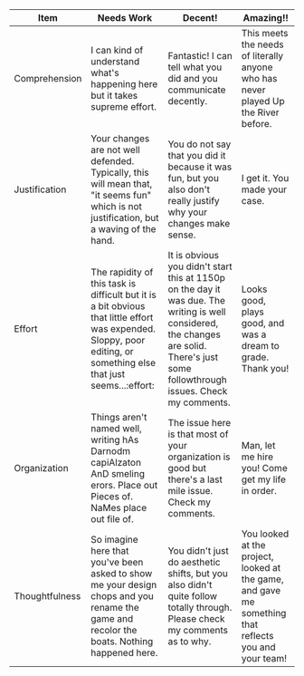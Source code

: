 
| Item           | Needs Work                                                                                                                                                         | Decent!                                                                                                                                                                               | Amazing!!                                                                                             |
| -------------- | ------------------------------------------------------------------------------------------------------------------------------------------------------------------ | ------------------------------------------------------------------------------------------------------------------------------------------------------------------------------------- | ----------------------------------------------------------------------------------------------------- |
| Comprehension  | I can kind of understand what's happening here but it takes supreme effort.                                                                                        | Fantastic! I can tell what you did and you communicate decently.                                                                                                                      | This meets the needs of literally anyone who has never played Up the River before.                    |
| Justification  | Your changes are not well defended. Typically, this will mean that, "it seems fun" which is not justification, but a waving of the hand.                           | You do not say that you did it because it was fun, but you also don't really justify why your changes make sense.                                                                     | I get it. You made your case.                                                                         |
| Effort         | The rapidity of this task is difficult but it is a bit obvious that little effort was expended. Sloppy, poor editing, or something else that just seems...:effort: | It is obvious you didn't start this at 1150p on the day it was due. The writing is well considered, the changes are solid. There's just some followthrough issues. Check my comments. | Looks good, plays good, and was a dream to grade. Thank you!                                          |
| Organization   | Things aren't named well, writing hAs Darnodm capiAlzaton AnD smeling erors. Place out Pieces of. NaMes place out file of.                                         | The issue here is that most of your organization is good but there's a last mile issue. Check my comments.                                                                            | Man, let me hire you! Come get my life in order.                                                      |
| Thoughtfulness | So imagine here that you've been asked to show me your design chops and you rename the game and recolor the boats. Nothing happened here.                          | You didn't just do aesthetic shifts, but you also didn't quite follow totally through. Please check my comments as to why.                                                            | You looked at the project, looked at the game, and gave me something that reflects you and your team! |
